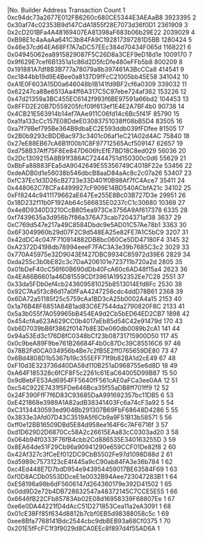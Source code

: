 |No.	Builder Address	Transaction Count
1	0xc94dc73a2677E012FB6260c680CE5344E3AEAaB8	3923395
2	0x30af74c02353B9d147CdA1855f28E7073d36f0D1	2361909
3	0x2cD201BFa4A48169407EA81398aF683b06b29E22	2039029
4	0xB98E1c4aAaAa641C3b84FA9C192817397281D5BB	1280424
5	0x46e37cd64EA68Ff7A7aDC57EEc384d70434F065d	1168221
6	0x04945062ea8915829087F5C26D8a3CEF9eD18d1e	1009170
7	0x9f629E7cef6B1351a1c86d2D5fcDfe480eFFb5b8	800209
8	0x191881A7df8B3B777a78079a8b397461A3BcCCa8	414541
9	0xc1844bb19d9E4Bee0a8137D9fFcC21005bb45E58	341042
10	0xA1E0F603A15D0a646048b1B141fd9BF2cf6a0309	339032
11	0x62247ca8Be6513Aa4ff6A317C5C97ebe724af362	153226
12	0x47d21359a3BC455EC6142f993f6BE97591a66bd2	104453
13	0x8FFD2E20B7D559205fcf09f613ef1E4E2A7BF4b0	90738
14	0x4CB21E563914b14ef7AAe911C06fd14c6Bc5f41F	85790
15	0xa1fa133cCc157E08DdeE03083751038ff08bB5D4	83505
16	0xa7f79Bef795Be364B9dbaEC2E593ddb039fFDfee	81505
17	0x2B0b9293cBDDBac973c3401c06af1eC21A02d4AC	75840
18	0x27eE88EB67cA6B1f00b1C8F97712565Acf509147	62657
19	0xd758B37Aff75F8Ee847D606fcEfE7BD18C8ed029	56036
20	0x2Dc1309215A8B91f386AC72444751d150300c0d6	55629
21	0xBbFa88883FEa5dA9042649E55356749C4018F22e	53456
22	0xdeADB0d1e56038b546dbcB8aaD84aAc8c2c07a26	53407
23	0xfC37Ec1d3D26cB2723e33D401f0B98Af7fC4Ace7	35411
24	0x448062C78CFa4499927cF909E14BD540ACbfA21c	34102
25	0xFf8244c9411179662aE647Ee255E8Bc03B727D3e	29951
26	0x18D232f11b0F192Ab64c566835E0237cC1c30680	10369
27	0x4e8D9340D3210CcB805ea973Ce3756A9Af617378	6335
28	0xf7439635a3d956b7f86a376A73cab7204371af38	3637
29	0xC769d547e217a49C8584Dbdc9e5AD01C57Ae78b1	3363
30	0x6F3049960b29d07F2C9d548EA25e82FE7A1C5bC9	3207
31	0x42dDC4c047F710914882DB8bc060Ce5DD47180F4	3145
32	0xA2372D4198db78994eeeF7FAC3A3e39b7685C3c2	3029
33	0x770A45975e32D9043Ef427DBC9934C85972d39E6	2829
34	0xda255c3b0bE82c3c7DaA206101e723711b720a2d	2805
35	0x01bDeF40cC56f60B690dDb40FcA60c6AD48f15a4	2623
36	0x4EA66B6601a46D81559CDf3961A1952352Ee7C28	2551
37	0x33da5FDb0ef4cb243609581025b8513014Efd8Fc	2530
38	0x92C7Aa5f3c86d17a0fFaA4247256cdc4ddD78B61	2368
39	0x6DA72a51185f25c5759cAa1BD3cA25b0002A4a15	2153
40	0x1a76B48F6851A84B1ad83C6E7544da2790820F8C	2133
41	0x5a3b055f7A059965bB454EA9d2Cb5bED64ED2CB7	1898
42	0x454cfAa623A629CC0b4017aEb85d54C42e91479d	170
43	0xb6D7039bB6f3862f0147b8E3De060db0089b2cA1	141
44	0x94a53Ed3c176D8fC0348bCf23b08731715900D50	117
45	0x0c9beA89F9be761B26684F4b0c87Dc39C85516C6	97
46	0x78B2Fd0CA034956b4Be7c2fB5E2ff0765659DE80	73
47	0x6Bd4808D1b5367b19c355EFF71f9b82BA1d2cE49	67
48	0xF10d3E323736d40DA58d110B251aD968755e6d8D	18
49	0xA64F185328c6fCF8F5c2261c61EaC64005D99B87	15
50	0x9dBebFE53Ad6954FF5640fF561cAE0aFCa3ee0AA	12
51	0xc54C922E7431f5FDe646Bca35f55aDB8ff701ff9	12
52	0x24F390FfF7f6D83C93685DaA991692357bc11DB5	6
53	0xE421868e3989A1A82adB38341403Fc6a74cF3a92	5
54	0xC3134430593ed904Bb291307B69FbF68648D4286	5
55	0x3833e3Afd07D43C3519A5f6Cb9a9F51B13b58571	5
56	0xff0e12BB16509DBd5E84d958ee164F6c7AF6716f	3
57	0xd1D629D2D6870Cc58A2c26615EAa83cC0303ad20	3
58	0x064b94f0333F76fB4cbb2Cd886535E340163255D	3
59	0x8EA64de51F29Cb96a90941290e659CCF01De82f8	2
60	0x42Af327c3fCeEf012DC9CbB5502Fe97d1098D88d	2
61	0xd5989c7573123cE4f445a9cC90ab84FA3e36b784	1
62	0xc4Ed448E7D7bdD954e943954459017BE63584F69	1
63	0xf0D8ACDb0553DDceE1e0032B94Aee723047283B1	1
64	0xE58196a98b6dF5606147d264360179e392D41502	1
65	0x0dd9D2e72b4DB728632547a48372145C7CCE5E55	1
66	0x6646fB22CFb85783Ab02E08d16958339F68807Ee	1
67	0xe6e0DA44221fD4dAcC51D271853Cea11a2eA3091	1
68	0x01cE38Ff85f634d8812b7cbf0EB5d98388058c5c	1
69	0xee8Bfa7768141Bdc2544cbc9dbBEB93a68Cf0375	1
70	0x201E5fFcFC1f3f9029d8CA0EEc8f897d4f55AD6A	1